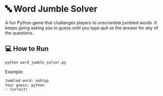 # 🔤 Word Jumble Solver

A fun Python game that challenges players to unscramble jumbled words.
It keeps going asking you to guess until you type quit as the answer for any of the questions.

## 💻 How to Run
```bash
python word_jumble_solver.py
```
Example:
```bash 
Jumbled word: nohtyp  
Your guess: python  
✅ Correct!
```
